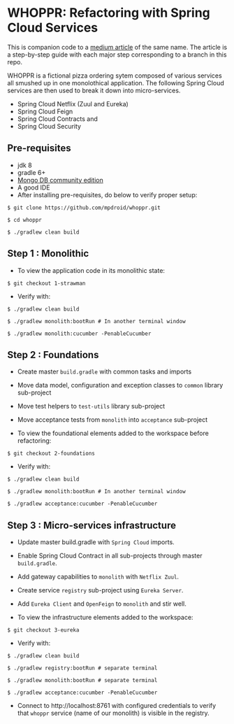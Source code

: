 # WHOPPR: Refactoring with Spring Cloud Services
This is companion code to a [medium article](https://medium.com/p/1ac7a0803db7/edit) of the same name.
The article is a step-by-step guide with each major step corresponding to a branch in this repo.

WHOPPR is a fictional pizza ordering sytem composed of various services all smushed up in one monolothical application.
The following Spring Cloud services are then used to break it down into micro-services.
- Spring Cloud Netflix (Zuul and Eureka)
- Spring Cloud Feign
- Spring Cloud Contracts and
- Spring Cloud Security


## Pre-requisites
- jdk 8
- gradle 6+
- [Mongo DB community edition](https://docs.mongodb.com/manual/administration/install-community/)
- A good IDE
- After installing pre-requisites, do below to verify proper setup:
```
$ git clone https://github.com/mpdroid/whoppr.git

$ cd whoppr

$ ./gradlew clean build
```

## Step 1 : Monolithic

- To view the application code in its monolithic state:
```
$ git checkout 1-strawman
```
- Verify with:
```
$ ./gradlew clean build

$ ./gradlew monolith:bootRun # In another terminal window

$ ./gradlew monolith:cucumber -PenableCucumber 
```

## Step 2 : Foundations

- Create master `build.gradle` with common tasks and imports
- Move data model, configuration and exception classes to `common` library sub-project
- Move test helpers to `test-utils` library sub-project
- Move acceptance tests from `monolith` into `acceptance` sub-project

- To view the foundational elements added to the workspace before refactoring:
```
$ git checkout 2-foundations
```
- Verify with:
```
$ ./gradlew clean build

$ ./gradlew monolith:bootRun # In another terminal window

$ ./gradlew acceptance:cucumber -PenableCucumber 
```

## Step 3 : Micro-services infrastructure

- Update master build.gradle with `Spring Cloud` imports.
- Enable Spring Cloud Contract in all sub-projects through master `build.gradle`.
- Add gateway capabilities to `monolith` with `Netflix Zuul`.
- Create service `registry` sub-project using `Eureka Server`.
- Add `Eureka Client` and `OpenFeign` to `monolith` and stir well.

- To view the infrastructure elements added to the workspace:
```
$ git checkout 3-eureka
```
- Verify with:
```
$ ./gradlew clean build

$ ./gradlew registry:bootRun # separate terminal

$ ./gradlew monolith:bootRun # separate terminal

$ ./gradlew acceptance:cucumber -PenableCucumber 
```
- Connect to http://localhost:8761 with configured credentials to verify that `whoppr` service (name of our monolith) is visible in the registry. 
